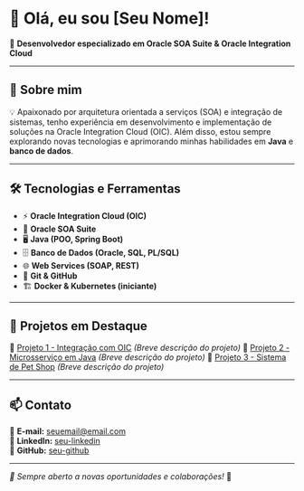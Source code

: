 # 👋 Olá, eu sou [Seu Nome]!

🎯 **Desenvolvedor especializado em Oracle SOA Suite & Oracle Integration Cloud**

---

## 🚀 Sobre mim
💡 Apaixonado por arquitetura orientada a serviços (SOA) e integração de sistemas, tenho experiência em desenvolvimento e implementação de soluções na Oracle Integration Cloud (OIC). Além disso, estou sempre explorando novas tecnologias e aprimorando minhas habilidades em **Java** e **banco de dados**.

---

## 🛠️ Tecnologias e Ferramentas

- ⚡ **Oracle Integration Cloud (OIC)**
- 🔗 **Oracle SOA Suite**
- 🖥️ **Java (POO, Spring Boot)**
- 🗄️ **Banco de Dados (Oracle, SQL, PL/SQL)**
- 🌐 **Web Services (SOAP, REST)**
- 🔧 **Git & GitHub**
- 🏗️ **Docker & Kubernetes (iniciante)**

---

## 📌 Projetos em Destaque
🔹 [Projeto 1 - Integração com OIC](#) *(Breve descrição do projeto)*
🔹 [Projeto 2 - Microsserviço em Java](#) *(Breve descrição do projeto)*
🔹 [Projeto 3 - Sistema de Pet Shop](#) *(Breve descrição do projeto)*

---

## 📫 Contato

📧 **E-mail:** seuemail@email.com  
🔗 **LinkedIn:** [seu-linkedin](#)  
🐙 **GitHub:** [seu-github](#)  

---

_📌 Sempre aberto a novas oportunidades e colaborações!_ 🚀
